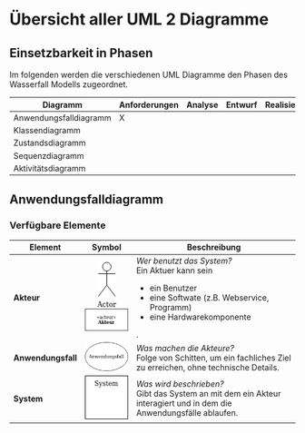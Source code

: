 # Übersicht aller UML 2 Diagramme

## Einsetzbarkeit in Phasen

Im folgenden werden die verschiedenen UML Diagramme den Phasen des Wasserfall Modells zugeordnet.

Diagramm               | Anforderungen | Analyse | Entwurf | Realisierung | Test
-----------------------|---------------|---------|---------|--------------|-----
Anwendungsfalldiagramm |      X        |         |         |              |
Klassendiagramm        |
Zustandsdiagramm       |
Sequenzdiagramm        |
Aktivitätsdiagramm     |

## Anwendungsfalldiagramm

### Verfügbare Elemente

Element            | Symbol                                                       | Beschreibung
-------------------|:------------------------------------------------------------:|-------------
**Akteur**         | ![Akteur](images/uml/aktivitaetsdiagramm-akteur.png) ![Akteur](images/uml/aktivitaetsdiagramm-akteur2.png) | _Wer benutzt das System?_<br />Ein Aktuer kann sein <br /><ul><li>ein Benutzer</li><li>eine Softwate (z.B. Webservice, Programm)</li><li>eine Hardwarekomponente</li></ul>.
**Anwendungsfall** | ![Akteur](images/uml/aktivitaetsdiagramm-anwendungsfall.png) | _Was machen die Akteure?_<br />Folge von Schitten, um ein fachliches Ziel zu erreichen, ohne technische Details.
**System**         | ![System](images/uml/aktivitaetsdiagramm-system.png)         | _Was wird beschrieben?_<br />Gibt das System an mit dem ein Akteur interagiert und in dem die Anwendungsfälle ablaufen.
